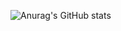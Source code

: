 ![Anurag's GitHub stats](https://github-readme-stats.vercel.app/api?username=thenu-k&show_icons=false&theme=radical)
